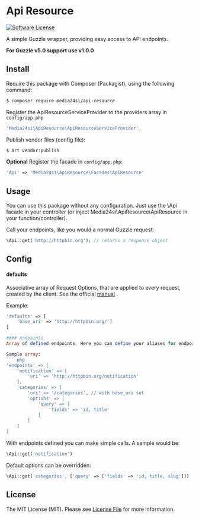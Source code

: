 # Api Resource

[![Software License](https://img.shields.io/badge/license-MIT-brightgreen.svg?style=flat-square)](LICENSE)

A simple Guzzle wrapper, providing easy access to API endpoints.

**For Guzzle v5.0 support use v1.0.0**

## Install

Require this package with Composer (Packagist), using the following command:

``` bash
$ composer require media24si/api-resource
```

Register the ApiResourceServiceProvider to the providers array in `config/app.php`

``` php
'Media24si\ApiResource\ApiResourceServiceProvider',
```

Publish vendor files (config file):
``` bash
$ art vendor:publish
```

**Optional**
Register the facade in `config/app.php`:
``` php
'Api' => 'Media24si\ApiResource\Facades\ApiResource'
```

## Usage

You can use this package without any configuration. Just use the \Api facade in your controller (or inject Media24si\ApiResource\ApiResource in your function/controller).

Call your endpoints, like you would a normal Guzzle request:
``` php
\Api::get('http://httpbin.org'); // returns a response object
```

## Config

#### defaults
Associative array of Request Options, that are applied to every request, created by the client. See the official [manual](http://guzzle.readthedocs.org/en/latest/quickstart.html#creating-a-client) .

Example:
``` php
'defaults' => [
	'base_uri' => 'http://httpbin.org/']
]

#### endpoints
Array of defined endpoints. Here you can define your aliases for endpoints.

Sample array:
``` php
'endpoints' => [
	'notification' => [
		'uri' => 'http://httpbin.org/notification'
	],
	'categories' => [
		'uri' => '/categories', // with base_uri set
		'options' => [
			'query' => [
				'fields' => 'id, title'
			]
		]
	]
]
```

With endpoints defined you can make simple calls. A sample would be: 
``` php
\Api::get('notification')
```

Default options can be overridden: 
``` php
\Api::get('categories', ['query' => ['fields' => 'id, title, slug']])
```

## License

The MIT License (MIT). Please see [License File](LICENSE.md) for more information.

[manual]: http://guzzle.readthedocs.org/en/latest/
